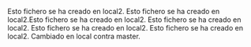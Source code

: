 Esto fichero se ha creado en local2.
Esto fichero se ha creado en local2.Esto fichero se ha creado en local2.
Esto fichero se ha creado en local2.
Esto fichero se ha creado en local2.
Esto fichero se ha creado en local2.
Cambiado en local contra master.
